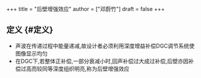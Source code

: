 +++
title = "后壁增强效应"
author = ["邓蔚竹"]
draft = false
+++

## 定义 {#定义}

-   声波在传递过程中能量递减,故设计者必须利用深度增益补偿DGC调节系统使图像显示均匀
-   在DGC下,若整体正补偿,一部分衰减小时,回声补偿过大成过补偿,后壁亦因补偿过高而较同等深度组织明亮,称为后壁增强效应